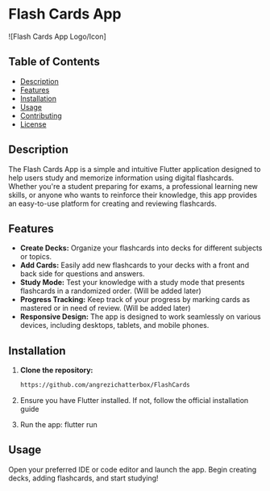 # Flash Cards App

![Flash Cards App Logo/Icon]

## Table of Contents

- [Description](#description)
- [Features](#features)
- [Installation](#installation)
- [Usage](#usage)
- [Contributing](#contributing)
- [License](#license)

## Description

The Flash Cards App is a simple and intuitive Flutter application designed to help users study and memorize information using digital flashcards. Whether you're a student preparing for exams, a professional learning new skills, or anyone who wants to reinforce their knowledge, this app provides an easy-to-use platform for creating and reviewing flashcards.

## Features

- **Create Decks:** Organize your flashcards into decks for different subjects or topics.
- **Add Cards:** Easily add new flashcards to your decks with a front and back side for questions and answers.
- **Study Mode:** Test your knowledge with a study mode that presents flashcards in a randomized order. (Will be added later)
- **Progress Tracking:** Keep track of your progress by marking cards as mastered or in need of review. (Will be added later)
- **Responsive Design:** The app is designed to work seamlessly on various devices, including desktops, tablets, and mobile phones. 

## Installation

1. **Clone the repository:**

   ```bash
   https://github.com/angrezichatterbox/FlashCards
2. Ensure you have Flutter installed. If not, follow the official installation guide
3. Run the app:
	flutter run 
## Usage

Open your preferred IDE or code editor and launch the app. Begin creating decks, adding flashcards, and start studying!

